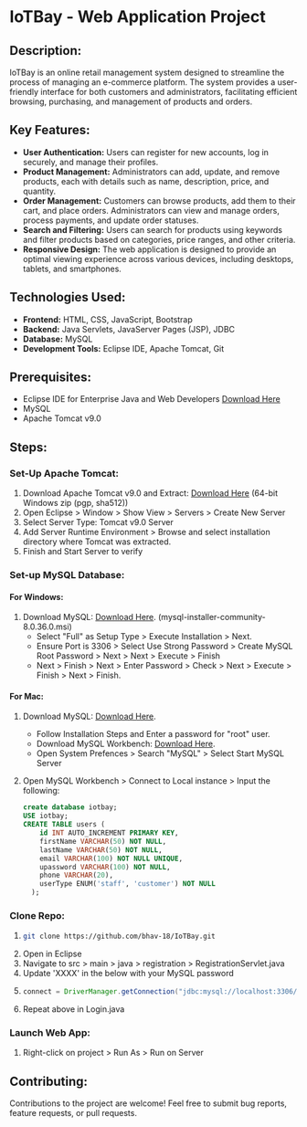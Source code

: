 # IoTBay - Web Application Project

## Description:
IoTBay is an online retail management system designed to streamline the process of managing an e-commerce platform. The system provides a user-friendly interface for both customers and administrators, facilitating efficient browsing, purchasing, and management of products and orders.

## Key Features:
- **User Authentication:** Users can register for new accounts, log in securely, and manage their profiles.
- **Product Management:** Administrators can add, update, and remove products, each with details such as name, description, price, and quantity.
- **Order Management:** Customers can browse products, add them to their cart, and place orders. Administrators can view and manage orders, process payments, and update order statuses.
- **Search and Filtering:** Users can search for products using keywords and filter products based on categories, price ranges, and other criteria.
- **Responsive Design:** The web application is designed to provide an optimal viewing experience across various devices, including desktops, tablets, and smartphones.

## Technologies Used:
- **Frontend:** HTML, CSS, JavaScript, Bootstrap
- **Backend:** Java Servlets, JavaServer Pages (JSP), JDBC
- **Database:** MySQL
- **Development Tools:** Eclipse IDE, Apache Tomcat, Git

## Prerequisites:
- Eclipse IDE for Enterprise Java and Web Developers [Download Here](https://www.eclipse.org/downloads/packages/release/2024-03/r/eclipse-ide-enterprise-java-and-web-developers)
- MySQL
- Apache Tomcat v9.0

## Steps:

### Set-Up Apache Tomcat:
1. Download Apache Tomcat v9.0 and Extract: [Download Here](https://tomcat.apache.org/download-90.cgi) (64-bit Windows zip (pgp, sha512))
2. Open Eclipse > Window > Show View > Servers > Create New Server
3. Select Server Type: Tomcat v9.0 Server
4. Add Server Runtime Environment > Browse and select installation directory where Tomcat was extracted.
5. Finish and Start Server to verify

### Set-up MySQL Database:
#### For Windows:
1. Download MySQL: [Download Here](https://dev.mysql.com/downloads/installer/). (mysql-installer-community-8.0.36.0.msi)
    - Select "Full" as Setup Type > Execute Installation > Next.
    - Ensure Port is 3306 > Select Use Strong Password > Create MySQL Root Password > Next > Next > Execute > Finish
    - Next > Finish > Next > Enter Password > Check > Next > Execute > Finish > Next > Finish.
   
#### For Mac:
1. Download MySQL: [Download Here](https://dev.mysql.com/downloads/mysql/).
    - Follow Installation Steps and Enter a password for "root" user.
    - Download MySQL Workbench: [Download Here](https://dev.mysql.com/downloads/workbench/).
    - Open System Prefences > Search "MySQL" > Select Start MySQL Server

2. Open MySQL Workbench > Connect to Local instance > Input the following:
    ```sql
    create database iotbay;
    USE iotbay;
    CREATE TABLE users (
        id INT AUTO_INCREMENT PRIMARY KEY,
        firstName VARCHAR(50) NOT NULL,
        lastName VARCHAR(50) NOT NULL,
        email VARCHAR(100) NOT NULL UNIQUE,
        upassword VARCHAR(100) NOT NULL,
        phone VARCHAR(20),
        userType ENUM('staff', 'customer') NOT NULL
      );
    ```

### Clone Repo:
1. ```bash
   git clone https://github.com/bhav-18/IoTBay.git
2. Open in Eclipse
3. Navigate to src > main > java > registration > RegistrationServlet.java
4. Update 'XXXX' in the below with your MySQL password
5. ```java :
   connect = DriverManager.getConnection("jdbc:mysql://localhost:3306/iotbay?useSSL=false","root","XXXXXX.");
6. Repeat above in Login.java

### Launch Web App:
1. Right-click on project > Run As > Run on Server

## Contributing:
Contributions to the project are welcome! Feel free to submit bug reports, feature requests, or pull requests.

